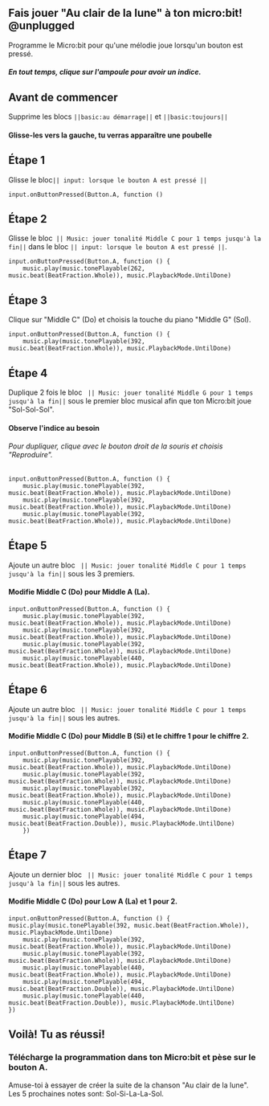 ## Fais jouer "Au clair de la lune" à ton micro:bit! @unplugged
Programme le Micro:bit pour qu'une mélodie joue lorsqu'un bouton est pressé.
##### En tout temps, clique sur l'ampoule pour avoir un indice.

## Avant de commencer
Supprime les blocs ``||basic:au démarrage||`` et ``||basic:toujours||``
#### Glisse-les vers la gauche, tu verras apparaître une poubelle

## Étape 1
Glisse le bloc`` || input: lorsque le bouton A est pressé || ``

```blocks
input.onButtonPressed(Button.A, function ()

```
## Étape 2
Glisse le bloc`` || Music: jouer tonalité Middle C pour 1 temps jusqu'à la fin||`` dans le bloc `` || input: lorsque le bouton A est pressé || ``.

```blocks
input.onButtonPressed(Button.A, function () {
    music.play(music.tonePlayable(262, music.beat(BeatFraction.Whole)), music.PlaybackMode.UntilDone)
```
## Étape 3
Clique sur "Middle C" (Do) et choisis la touche du piano "Middle G" (Sol). 

```blocks
input.onButtonPressed(Button.A, function () {
    music.play(music.tonePlayable(392, music.beat(BeatFraction.Whole)), music.PlaybackMode.UntilDone)
```

## Étape 4
Duplique 2 fois le bloc `` || Music: jouer tonalité Middle G pour 1 temps jusqu'à la fin||`` sous le premier bloc musical afin que ton Micro:bit joue "Sol-Sol-Sol".
#### Observe l'indice au besoin
###### Pour dupliquer, clique avec le bouton droit de la souris et choisis "Reproduire".

```blocks
input.onButtonPressed(Button.A, function () {
    music.play(music.tonePlayable(392, music.beat(BeatFraction.Whole)), music.PlaybackMode.UntilDone)
    music.play(music.tonePlayable(392, music.beat(BeatFraction.Whole)), music.PlaybackMode.UntilDone)
    music.play(music.tonePlayable(392, music.beat(BeatFraction.Whole)), music.PlaybackMode.UntilDone)
```

## Étape 5
Ajoute un autre bloc `` || Music: jouer tonalité Middle C pour 1 temps jusqu'à la fin||`` sous les 3 premiers.
#### Modifie Middle C (Do) pour Middle A (La).

```blocks
input.onButtonPressed(Button.A, function () {
    music.play(music.tonePlayable(392, music.beat(BeatFraction.Whole)), music.PlaybackMode.UntilDone)
    music.play(music.tonePlayable(392, music.beat(BeatFraction.Whole)), music.PlaybackMode.UntilDone)
    music.play(music.tonePlayable(392, music.beat(BeatFraction.Whole)), music.PlaybackMode.UntilDone)
    music.play(music.tonePlayable(440, music.beat(BeatFraction.Whole)), music.PlaybackMode.UntilDone)
```

## Étape 6
Ajoute un autre bloc `` || Music: jouer tonalité Middle C pour 1 temps jusqu'à la fin||`` sous les autres.
#### Modifie Middle C (Do) pour Middle B (Si) et le chiffre 1 pour le chiffre 2.

```blocks
input.onButtonPressed(Button.A, function () {
    music.play(music.tonePlayable(392, music.beat(BeatFraction.Whole)), music.PlaybackMode.UntilDone)
    music.play(music.tonePlayable(392, music.beat(BeatFraction.Whole)), music.PlaybackMode.UntilDone)
    music.play(music.tonePlayable(392, music.beat(BeatFraction.Whole)), music.PlaybackMode.UntilDone)
    music.play(music.tonePlayable(440, music.beat(BeatFraction.Whole)), music.PlaybackMode.UntilDone)
    music.play(music.tonePlayable(494, music.beat(BeatFraction.Double)), music.PlaybackMode.UntilDone)
    })
```

## Étape 7
Ajoute un dernier bloc `` || Music: jouer tonalité Middle C pour 1 temps jusqu'à la fin||`` sous les autres.
#### Modifie Middle C (Do) pour Low A (La) et 1 pour 2.

```blocks
input.onButtonPressed(Button.A, function () {
music.play(music.tonePlayable(392, music.beat(BeatFraction.Whole)), music.PlaybackMode.UntilDone)
    music.play(music.tonePlayable(392, music.beat(BeatFraction.Whole)), music.PlaybackMode.UntilDone)
    music.play(music.tonePlayable(392, music.beat(BeatFraction.Whole)), music.PlaybackMode.UntilDone)
    music.play(music.tonePlayable(440, music.beat(BeatFraction.Whole)), music.PlaybackMode.UntilDone)
    music.play(music.tonePlayable(494, music.beat(BeatFraction.Double)), music.PlaybackMode.UntilDone)
    music.play(music.tonePlayable(440, music.beat(BeatFraction.Double)), music.PlaybackMode.UntilDone)
})
```

## Voilà! Tu as réussi!
### Télécharge la programmation dans ton Micro:bit et pèse sur le bouton A.
Amuse-toi à essayer de créer la suite de la chanson "Au clair de la lune". Les 5 prochaines notes sont: Sol-Si-La-La-Sol.

